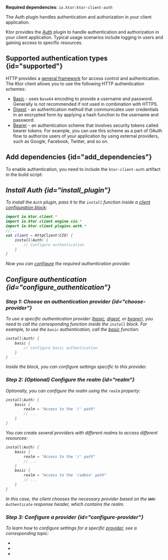 [//]: # (title: Authentication and authorization)

<show-structure for="chapter" depth="2"/>

<tldr>
<p>
<b>Required dependencies</b>: <code>io.ktor:ktor-client-auth</code>
</p>
</tldr>

<link-summary>
The Auth plugin handles authentication and authorization in your client application.
</link-summary>

Ktor provides
the [Auth](https://api.ktor.io/ktor-client/ktor-client-plugins/ktor-client-auth/io.ktor.client.plugins.auth/-auth)
plugin to handle authentication and authorization in your client application.
Typical usage scenarios include logging in users and gaining access to specific resources.

## Supported authentication types {id="supported"}

HTTP provides a [general framework](https://developer.mozilla.org/en-US/docs/Web/HTTP/Authentication) for access control and authentication. The Ktor client allows you to use the following HTTP authentication schemes:

* [Basic](basic-client.md) - uses `Base64` encoding to provide a username and password. Generally is not recommended if not used in combination with HTTPS.
* [Digest](digest-client.md) - an authentication method that communicates user credentials in an encrypted form by applying a hash function to the username and password.
* [Bearer](bearer-client.md) - an authentication scheme that involves security tokens called bearer tokens. For example, you can use this scheme as a part of OAuth flow to authorize users of your application by using external providers, such as Google, Facebook, Twitter, and so on.

## Add dependencies {id="add_dependencies"}

To enable authentication, you need to include the `ktor-client-auth` artifact in the build script:

<var name="artifact_name" value="ktor-client-auth"/>
<include from="lib.topic" element-id="add_ktor_artifact"/>
<include from="lib.topic" element-id="add_ktor_client_artifact_tip"/>


## Install Auth {id="install_plugin"}
To install the `Auth` plugin, pass it to the `install` function inside a [client configuration block](create-client.md#configure-client):

```kotlin
import io.ktor.client.*
import io.ktor.client.engine.cio.*
import io.ktor.client.plugins.auth.*
//...
val client = HttpClient(CIO) {
    install(Auth) {
        // Configure authentication
    }
}
```
Now you can [configure](#configure_authentication) the required authentication provider.



## Configure authentication {id="configure_authentication"}

### Step 1: Choose an authentication provider {id="choose-provider"}

To use a specific authentication provider ([basic](basic-client.md), [digest](digest-client.md), or [bearer](bearer-client.md)), you need to call the corresponding function inside the `install` block. For example, to use the `basic` authentication, call the [basic](https://api.ktor.io/ktor-client/ktor-client-plugins/ktor-client-auth/io.ktor.client.plugins.auth.providers/basic.html) function:

```kotlin
install(Auth) {
    basic {
        // Configure basic authentication
    }
}
```
Inside the block, you can configure settings specific to this provider.


### Step 2: (Optional) Configure the realm {id="realm"}

Optionally, you can configure the realm using the `realm` property:

```kotlin
install(Auth) {
    basic {
        realm = "Access to the '/' path"
        // ...
    }
}
```

You can create several providers with different realms to access different resources:

```kotlin
install(Auth) {
    basic {
        realm = "Access to the '/' path"
        // ...
    }
    basic {
        realm = "Access to the '/admin' path"
        // ...
    }
}
```

In this case, the client chooses the necessary provider based on the `WWW-Authenticate` response header, which contains the realm.


### Step 3: Configure a provider {id="configure-provider"}

To learn how to configure settings for a specific [provider](#supported), see a corresponding topic:
* [](basic-client.md)
* [](digest-client.md)
* [](bearer-client.md)
